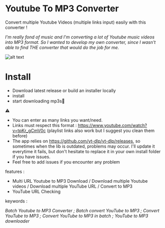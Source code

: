 # Youtube To MP3 Converter

Convert multiple Youtube Videos (multiple links input) easily with this converter !


_I'm really fond of music and I'm converting a lot of Youtube music videos into MP3 format.
So I wanted to develop my own converter, since I wasn't able to find THE converter that would do the job for me._

![alt text](https://github.com/DorianNaaji/YoutubeToMP3Converter/blob/master/ui.png "User interface")



# Install

* Download latest release or build an installer locally
* install
* start downloading mp3s🎉

⚠
+ You can enter as many links you want/need.
+ Links must respect this format : https://www.youtube.com/watch?v=tpKr_gCmV0c (playlist links also work but I suggest you clean them before)
+ The app relies on https://github.com/yt-dlp/yt-dlp/releases, so sometimes when the lib is outdated, problems may occur. I'll update it everytime it fails, but don't hesitate to replace it in your own install folder if you have issues.
+ Feel free to add issues if you encounter any problem




features :
- Multi URL Youtube to MP3 Download / Download multiple Youtube videos / Download multiple YouTube URL / Convert to MP3
- YouTube URL Checking

keywords :

_Batch Youtube to MP3 Converter ; Batch convert YouTube to MP3 ; Convert YouTube to MP3 ; Convert YouTube to MP3 in batch ; YouTube to MP3 downloader_
